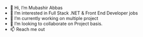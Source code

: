- 👋 Hi, I’m Mubashir Abbas
- 👀 I’m interested in Full Stack .NET & Front End Developer jobs
- 🌱 I’m currently working on multiple project 
- 💞️ I’m looking to collaborate on Project basis.
- 📫 Reach me out 

<!---
MubimexLLC/MubimexLLC is a ✨ special ✨ repository because its `README.md` (this file) appears on your GitHub profile.
You can click the Preview link to take a look at your changes.
--->
